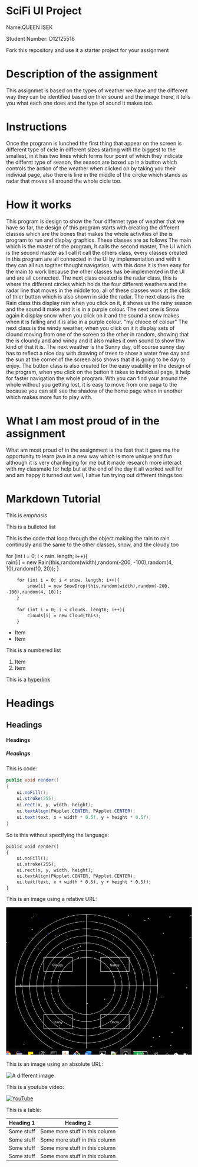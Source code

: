 # SciFi UI Project

Name:QUEEN ISEK

Student Number: D12125516

Fork this repository and use it a starter project for your assignment

# Description of the assignment
This assignmet is based on the types of weather we have and the different way they can be identified based on thier sound and the image there, it tells you what each one does and the type of sound it makes too. 

# Instructions
Once the progrann is lunched the first thing that appear on the screen is different type of cicle in different sizes starting with the biggest to the smallest, in it has two lines which forms four point of which they indicate the differnt type of season, the season are boxed up in a button which controls the action of the weather when clicked on by taking you their indiviual page, also there is line in the middle of the circke which stands as radar that moves all around the whole cicle too.

# How it works
This program is design to show the four differnet type of weather that we have so far, the design of this program starts with creating the different classes which are the bones that makes the whole activities of the is program to run and display graphics. These classes are as follows
The main which is the master of the program, it calls the second master,
The UI which is the second master as I call it call the others class, every classes created in this program are all connected in the UI by implementation and with it they can all run togther thought navigation, with this done it is then easy for the main to work because the other classes has be implemented in the UI and are all connected. The next class created is the radar class, this is where the different circles which holds the four different weathers and the radar line that moves in the middle too, all of these classes work at the click of thier button which is also shown in side the radar.
The next class is the Rain class this display rain when you click on it, it shows us the rainy season and the sound it make and it is in a purple colour.
The next one is Snow again it display snow when you click on it and the sound a snow makes when it is falling and it is also in a purple colour. "my chioce of colour"
The next class is the windy weather, when you click on it it display sets of clound moving from one of the screen to the other in random, showing that the is cloundy and and windy and it also makes it own sound to show thw kind of that it is.
The next weather is the Sunny day, off course sunny day has to reflect a nice day with drawing of trees to show a water free day and the sun at the corner of the screen also shows that it is going to be day to enjoy.
The button class is also created for the easy usability in the design of the program, when you click on the button it takes to individual page, it help for faster navigation the whole program. Wth you can find your around the whole without you getting lost, it is easy to move from one paga to the because you can still see the shadow of the home page when in another which makes more fun to play with.


# What I am most proud of in the assignment
What am most proud of in the assignment is the fast that it gave me the opportunity to learn java in a new way which is more unique and fun although it is very chanlleging for me but it made research more interact with my classmate for help but at the end of the day it all worked well for and am happy it turned out well, I ahve fun trying out different things too.

# Markdown Tutorial

This is *emphasis*

This is a bulleted list

This is the code that loop through the object making the rain to rain continusly and the same to the other classes, snow, and the cloudy too

 for (int i = 0; i < rain. length; i++){  
            rain[i] = new Rain(this,random(width),random(-200, -100),random(4, 10),random(10, 20));
        }

        
        for (int i = 0; i < snow. length; i++){  
            snow[i] = new SnowDrop(this,random(width),random(-200, -100),random(4, 10));
        }

        for (int i = 0; i < clouds. length; i++){  
            clouds[i] = new Cloud(this);
        }


- Item
- Item

This is a numbered list

1. Item
1. Item

This is a [hyperlink](http://bryanduggan.org)

# Headings
## Headings
#### Headings
##### Headings

This is code:

```Java
public void render()
{
	ui.noFill();
	ui.stroke(255);
	ui.rect(x, y, width, height);
	ui.textAlign(PApplet.CENTER, PApplet.CENTER);
	ui.text(text, x + width * 0.5f, y + height * 0.5f);
}
```

So is this without specifying the language:

```
public void render()
{
	ui.noFill();
	ui.stroke(255);
	ui.rect(x, y, width, height);
	ui.textAlign(PApplet.CENTER, PApplet.CENTER);
	ui.text(text, x + width * 0.5f, y + height * 0.5f);
}
```

This is an image using a relative URL:

![An image](images/homep.PNG)

This is an image using an absolute URL:

![A different image](https://bryanduggandotorg.files.wordpress.com/2019/02/infinite-forms-00045.png?w=595&h=&zoom=2)

This is a youtube video:

[![YouTube](http://img.youtube.com/vi/J2kHSSFA4NU/0.jpg)](https://youtu.be/xK9b0SmcMYQ)

This is a table:

| Heading 1 | Heading 2 |
|-----------|-----------|
|Some stuff | Some more stuff in this column |
|Some stuff | Some more stuff in this column |
|Some stuff | Some more stuff in this column |
|Some stuff | Some more stuff in this column |



